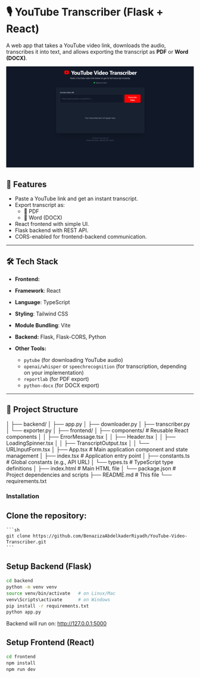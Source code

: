 # 🎙️ YouTube Transcriber (Flask + React)

A web app that takes a YouTube video link, downloads the audio, transcribes it into text, and allows exporting the transcript as **PDF** or **Word (DOCX)**.  

![Screenshot](./assets/screenshot.png)

## 🚀 Features
- Paste a YouTube link and get an instant transcript.  
- Export transcript as:
  - 📄 PDF  
  - 📝 Word (DOCX)  
- React frontend with simple UI.  
- Flask backend with REST API.  
- CORS-enabled for frontend-backend communication.  

---

## 🛠️ Tech Stack
- **Frontend:** 
- **Framework**: React
- **Language**: TypeScript
- **Styling**: Tailwind CSS
- **Module Bundling**: Vite 
  
- **Backend:** Flask, Flask-CORS, Python  
- **Other Tools:**  
  - `pytube` (for downloading YouTube audio)  
  - `openai/whisper` or `speechrecognition` (for transcription, depending on your implementation)  
  - `reportlab` (for PDF export)  
  - `python-docx` (for DOCX export)  

---

## 📂 Project Structure
│
├── backend/
│ ├── app.py 
│ ├── downloader.py 
│ ├── transcriber.py 
│ └── exporter.py 
│ 
├── frontend/
│   ├── components/      # Reusable React components
│   │   ├── ErrorMessage.tsx
│   │   ├── Header.tsx
│   │   ├── LoadingSpinner.tsx
│   │   ├── TranscriptOutput.tsx
│   │   └── URLInputForm.tsx
│   ├── App.tsx          # Main application component and state management
│   ├── index.tsx        # Application entry point
│   ├── constants.ts     # Global constants (e.g., API URL)
│   └── types.ts         # TypeScript type definitions
│   ├── index.html       # Main HTML file
│   └── package.json    # Project dependencies and scripts
├── README.md            # This file
└── requirements.txt 

### Installation

##  Clone the repository:
    ```sh
    git clone https://github.com/BenazizaAbdelkaderRiyadh/YouTube-Video-Transcriber.git
    ```

## Setup Backend (Flask)
```sh
cd backend
python -m venv venv
source venv/bin/activate   # on Linux/Mac
venv\Scripts\activate      # on Windows
pip install -r requirements.txt
python app.py
```

Backend will run on: http://127.0.0.1:5000

## Setup Frontend (React)
```sh
cd frontend
npm install
npm run dev
```
